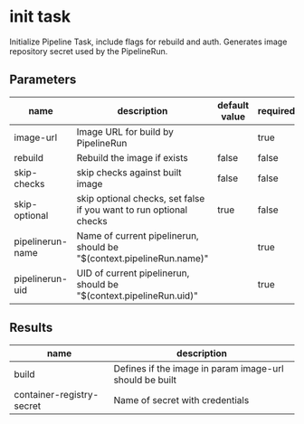 # init task

Initialize Pipeline Task, include flags for rebuild and auth. Generates image repository secret used by the PipelineRun.

## Parameters
|name|description|default value|required|
|---|---|---|---|
|image-url|Image URL for build by PipelineRun||true|
|rebuild|Rebuild the image if exists|false|false|
|skip-checks|skip checks against built image|false|false|
|skip-optional| skip optional checks, set false if you want to run optional checks |true|false|
|pipelinerun-name|Name of current pipelinerun, should be "$(context.pipelineRun.name)"||true|
|pipelinerun-uid|UID of current pipelinerun, should be "$(context.pipelineRun.uid)"||true|

## Results
|name|description|
|---|---|
|build|Defines if the image in param image-url should be built|
|container-registry-secret|Name of secret with credentials|

